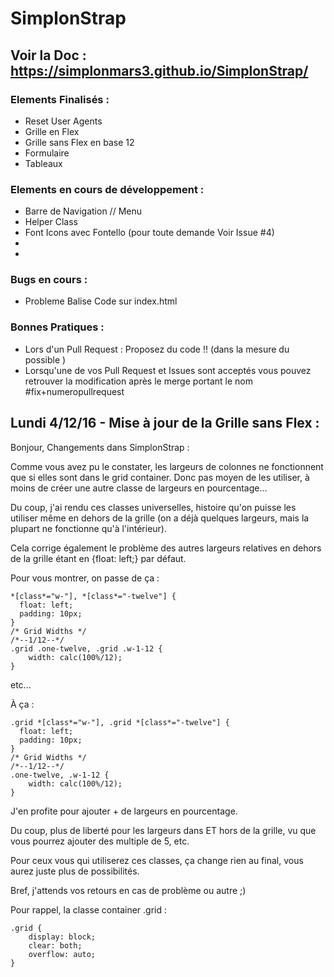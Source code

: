 # SimplonStrap

## Voir la Doc : https://simplonmars3.github.io/SimplonStrap/

### Elements Finalisés :
- Reset User Agents
- Grille en Flex
- Grille sans Flex en base 12
- Formulaire
- Tableaux

### Elements en cours de développement :
- Barre de Navigation // Menu
- Helper Class
- Font Icons avec Fontello (pour toute demande Voir Issue #4)
-
-

### Bugs en cours :
- Probleme Balise Code sur index.html

### Bonnes Pratiques : 
- Lors d'un Pull Request : Proposez du code !! (dans la mesure du possible )
- Lorsqu'une de vos Pull Request et Issues sont acceptés vous pouvez retrouver la modification après le merge portant le nom #fix+numeropullrequest

## Lundi 4/12/16 - Mise à jour de la Grille sans Flex :

Bonjour, Changements dans SimplonStrap :

Comme vous avez pu le constater, les largeurs de colonnes ne fonctionnent que si elles sont dans le grid container. Donc pas moyen de les utiliser, à moins de créer une autre classe de largeurs en pourcentage... 

Du coup, j'ai rendu ces classes universelles, histoire qu'on puisse les utiliser même en dehors de la grille (on a déjà quelques largeurs, mais la plupart ne fonctionne qu'à l'intérieur).

Cela corrige également le problème des autres largeurs relatives en dehors de la grille étant en {float: left;} par défaut.

Pour vous montrer, on passe de ça :

```
*[class*="w-"], *[class*="-twelve"] {
  float: left;
  padding: 10px;
}
/* Grid Widths */
/*--1/12--*/
.grid .one-twelve, .grid .w-1-12 {
    width: calc(100%/12);
}
```

etc...


À ça :

```
.grid *[class*="w-"], .grid *[class*="-twelve"] {
  float: left;
  padding: 10px;
}
/* Grid Widths */
/*--1/12--*/
.one-twelve, .w-1-12 {
    width: calc(100%/12);
}
```


J'en profite pour ajouter + de largeurs en pourcentage.

Du coup, plus de liberté pour les largeurs dans ET hors de la grille, vu que vous pourrez ajouter des multiple de 5, etc.

Pour ceux vous qui utiliserez ces classes, ça change rien au final, vous aurez juste plus de possibilités.

Bref, j'attends vos retours en cas de problème ou autre ;)

Pour rappel, la classe container .grid :

```
.grid {
    display: block;
    clear: both;
    overflow: auto;
}
```
